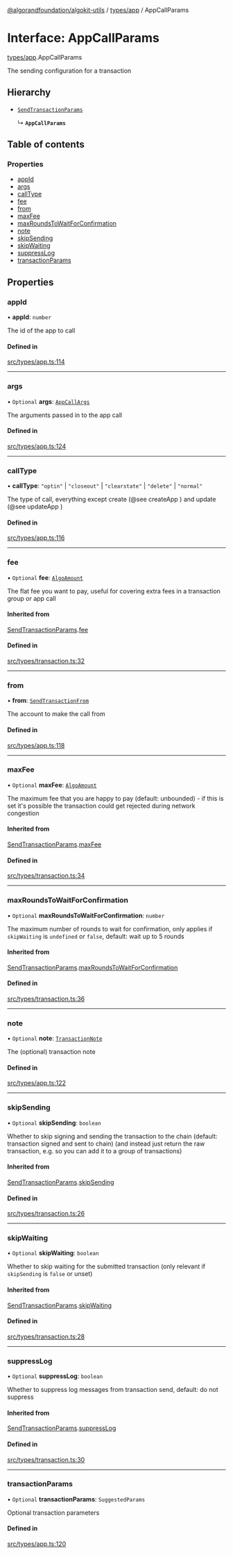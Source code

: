 [@algorandfoundation/algokit-utils](../README.md) / [types/app](../modules/types_app.md) / AppCallParams

# Interface: AppCallParams

[types/app](../modules/types_app.md).AppCallParams

The sending configuration for a transaction

## Hierarchy

- [`SendTransactionParams`](types_transaction.SendTransactionParams.md)

  ↳ **`AppCallParams`**

## Table of contents

### Properties

- [appId](types_app.AppCallParams.md#appid)
- [args](types_app.AppCallParams.md#args)
- [callType](types_app.AppCallParams.md#calltype)
- [fee](types_app.AppCallParams.md#fee)
- [from](types_app.AppCallParams.md#from)
- [maxFee](types_app.AppCallParams.md#maxfee)
- [maxRoundsToWaitForConfirmation](types_app.AppCallParams.md#maxroundstowaitforconfirmation)
- [note](types_app.AppCallParams.md#note)
- [skipSending](types_app.AppCallParams.md#skipsending)
- [skipWaiting](types_app.AppCallParams.md#skipwaiting)
- [suppressLog](types_app.AppCallParams.md#suppresslog)
- [transactionParams](types_app.AppCallParams.md#transactionparams)

## Properties

### appId

• **appId**: `number`

The id of the app to call

#### Defined in

[src/types/app.ts:114](https://github.com/algorandfoundation/algokit-utils-ts/blob/main/src/types/app.ts#L114)

___

### args

• `Optional` **args**: [`AppCallArgs`](../modules/types_app.md#appcallargs)

The arguments passed in to the app call

#### Defined in

[src/types/app.ts:124](https://github.com/algorandfoundation/algokit-utils-ts/blob/main/src/types/app.ts#L124)

___

### callType

• **callType**: ``"optin"`` \| ``"closeout"`` \| ``"clearstate"`` \| ``"delete"`` \| ``"normal"``

The type of call, everything except create (@see createApp ) and update (@see updateApp )

#### Defined in

[src/types/app.ts:116](https://github.com/algorandfoundation/algokit-utils-ts/blob/main/src/types/app.ts#L116)

___

### fee

• `Optional` **fee**: [`AlgoAmount`](../classes/types_amount.AlgoAmount.md)

The flat fee you want to pay, useful for covering extra fees in a transaction group or app call

#### Inherited from

[SendTransactionParams](types_transaction.SendTransactionParams.md).[fee](types_transaction.SendTransactionParams.md#fee)

#### Defined in

[src/types/transaction.ts:32](https://github.com/algorandfoundation/algokit-utils-ts/blob/main/src/types/transaction.ts#L32)

___

### from

• **from**: [`SendTransactionFrom`](../modules/types_transaction.md#sendtransactionfrom)

The account to make the call from

#### Defined in

[src/types/app.ts:118](https://github.com/algorandfoundation/algokit-utils-ts/blob/main/src/types/app.ts#L118)

___

### maxFee

• `Optional` **maxFee**: [`AlgoAmount`](../classes/types_amount.AlgoAmount.md)

The maximum fee that you are happy to pay (default: unbounded) - if this is set it's possible the transaction could get rejected during network congestion

#### Inherited from

[SendTransactionParams](types_transaction.SendTransactionParams.md).[maxFee](types_transaction.SendTransactionParams.md#maxfee)

#### Defined in

[src/types/transaction.ts:34](https://github.com/algorandfoundation/algokit-utils-ts/blob/main/src/types/transaction.ts#L34)

___

### maxRoundsToWaitForConfirmation

• `Optional` **maxRoundsToWaitForConfirmation**: `number`

The maximum number of rounds to wait for confirmation, only applies if `skipWaiting` is `undefined` or `false`, default: wait up to 5 rounds

#### Inherited from

[SendTransactionParams](types_transaction.SendTransactionParams.md).[maxRoundsToWaitForConfirmation](types_transaction.SendTransactionParams.md#maxroundstowaitforconfirmation)

#### Defined in

[src/types/transaction.ts:36](https://github.com/algorandfoundation/algokit-utils-ts/blob/main/src/types/transaction.ts#L36)

___

### note

• `Optional` **note**: [`TransactionNote`](../modules/types_transaction.md#transactionnote)

The (optional) transaction note

#### Defined in

[src/types/app.ts:122](https://github.com/algorandfoundation/algokit-utils-ts/blob/main/src/types/app.ts#L122)

___

### skipSending

• `Optional` **skipSending**: `boolean`

Whether to skip signing and sending the transaction to the chain (default: transaction signed and sent to chain)
  (and instead just return the raw transaction, e.g. so you can add it to a group of transactions)

#### Inherited from

[SendTransactionParams](types_transaction.SendTransactionParams.md).[skipSending](types_transaction.SendTransactionParams.md#skipsending)

#### Defined in

[src/types/transaction.ts:26](https://github.com/algorandfoundation/algokit-utils-ts/blob/main/src/types/transaction.ts#L26)

___

### skipWaiting

• `Optional` **skipWaiting**: `boolean`

Whether to skip waiting for the submitted transaction (only relevant if `skipSending` is `false` or unset)

#### Inherited from

[SendTransactionParams](types_transaction.SendTransactionParams.md).[skipWaiting](types_transaction.SendTransactionParams.md#skipwaiting)

#### Defined in

[src/types/transaction.ts:28](https://github.com/algorandfoundation/algokit-utils-ts/blob/main/src/types/transaction.ts#L28)

___

### suppressLog

• `Optional` **suppressLog**: `boolean`

Whether to suppress log messages from transaction send, default: do not suppress

#### Inherited from

[SendTransactionParams](types_transaction.SendTransactionParams.md).[suppressLog](types_transaction.SendTransactionParams.md#suppresslog)

#### Defined in

[src/types/transaction.ts:30](https://github.com/algorandfoundation/algokit-utils-ts/blob/main/src/types/transaction.ts#L30)

___

### transactionParams

• `Optional` **transactionParams**: `SuggestedParams`

Optional transaction parameters

#### Defined in

[src/types/app.ts:120](https://github.com/algorandfoundation/algokit-utils-ts/blob/main/src/types/app.ts#L120)
